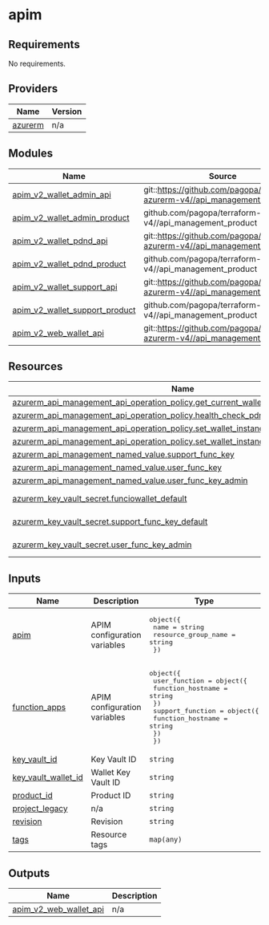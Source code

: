 # apim

<!-- BEGIN_TF_DOCS -->
## Requirements

No requirements.

## Providers

| Name | Version |
|------|---------|
| <a name="provider_azurerm"></a> [azurerm](#provider\_azurerm) | n/a |

## Modules

| Name | Source | Version |
|------|--------|---------|
| <a name="module_apim_v2_wallet_admin_api"></a> [apim\_v2\_wallet\_admin\_api](#module\_apim\_v2\_wallet\_admin\_api) | git::https://github.com/pagopa/terraform-azurerm-v4//api_management_api | v1.0.0 |
| <a name="module_apim_v2_wallet_admin_product"></a> [apim\_v2\_wallet\_admin\_product](#module\_apim\_v2\_wallet\_admin\_product) | github.com/pagopa/terraform-azurerm-v4//api_management_product | v1.0.0 |
| <a name="module_apim_v2_wallet_pdnd_api"></a> [apim\_v2\_wallet\_pdnd\_api](#module\_apim\_v2\_wallet\_pdnd\_api) | git::https://github.com/pagopa/terraform-azurerm-v4//api_management_api | v1.0.0 |
| <a name="module_apim_v2_wallet_pdnd_product"></a> [apim\_v2\_wallet\_pdnd\_product](#module\_apim\_v2\_wallet\_pdnd\_product) | github.com/pagopa/terraform-azurerm-v4//api_management_product | v1.0.0 |
| <a name="module_apim_v2_wallet_support_api"></a> [apim\_v2\_wallet\_support\_api](#module\_apim\_v2\_wallet\_support\_api) | git::https://github.com/pagopa/terraform-azurerm-v4//api_management_api | v1.0.0 |
| <a name="module_apim_v2_wallet_support_product"></a> [apim\_v2\_wallet\_support\_product](#module\_apim\_v2\_wallet\_support\_product) | github.com/pagopa/terraform-azurerm-v4//api_management_product | v1.0.0 |
| <a name="module_apim_v2_web_wallet_api"></a> [apim\_v2\_web\_wallet\_api](#module\_apim\_v2\_web\_wallet\_api) | git::https://github.com/pagopa/terraform-azurerm-v4//api_management_api | v1.0.0 |

## Resources

| Name | Type |
|------|------|
| [azurerm_api_management_api_operation_policy.get_current_wallet_instance_status_policy](https://registry.terraform.io/providers/hashicorp/azurerm/latest/docs/resources/api_management_api_operation_policy) | resource |
| [azurerm_api_management_api_operation_policy.health_check_pdnd_policy](https://registry.terraform.io/providers/hashicorp/azurerm/latest/docs/resources/api_management_api_operation_policy) | resource |
| [azurerm_api_management_api_operation_policy.set_wallet_instance_status_pdnd_policy](https://registry.terraform.io/providers/hashicorp/azurerm/latest/docs/resources/api_management_api_operation_policy) | resource |
| [azurerm_api_management_api_operation_policy.set_wallet_instance_status_policy](https://registry.terraform.io/providers/hashicorp/azurerm/latest/docs/resources/api_management_api_operation_policy) | resource |
| [azurerm_api_management_named_value.support_func_key](https://registry.terraform.io/providers/hashicorp/azurerm/latest/docs/resources/api_management_named_value) | resource |
| [azurerm_api_management_named_value.user_func_key](https://registry.terraform.io/providers/hashicorp/azurerm/latest/docs/resources/api_management_named_value) | resource |
| [azurerm_api_management_named_value.user_func_key_admin](https://registry.terraform.io/providers/hashicorp/azurerm/latest/docs/resources/api_management_named_value) | resource |
| [azurerm_key_vault_secret.funciowallet_default](https://registry.terraform.io/providers/hashicorp/azurerm/latest/docs/data-sources/key_vault_secret) | data source |
| [azurerm_key_vault_secret.support_func_key_default](https://registry.terraform.io/providers/hashicorp/azurerm/latest/docs/data-sources/key_vault_secret) | data source |
| [azurerm_key_vault_secret.user_func_key_admin](https://registry.terraform.io/providers/hashicorp/azurerm/latest/docs/data-sources/key_vault_secret) | data source |

## Inputs

| Name | Description | Type | Default | Required |
|------|-------------|------|---------|:--------:|
| <a name="input_apim"></a> [apim](#input\_apim) | APIM configuration variables | <pre>object({<br/>    name                = string<br/>    resource_group_name = string<br/>  })</pre> | n/a | yes |
| <a name="input_function_apps"></a> [function\_apps](#input\_function\_apps) | APIM configuration variables | <pre>object({<br/>    user_function = object({<br/>      function_hostname = string<br/>    })<br/>    support_function = object({<br/>      function_hostname = string<br/>    })<br/>  })</pre> | n/a | yes |
| <a name="input_key_vault_id"></a> [key\_vault\_id](#input\_key\_vault\_id) | Key Vault ID | `string` | n/a | yes |
| <a name="input_key_vault_wallet_id"></a> [key\_vault\_wallet\_id](#input\_key\_vault\_wallet\_id) | Wallet Key Vault ID | `string` | n/a | yes |
| <a name="input_product_id"></a> [product\_id](#input\_product\_id) | Product ID | `string` | n/a | yes |
| <a name="input_project_legacy"></a> [project\_legacy](#input\_project\_legacy) | n/a | `string` | n/a | yes |
| <a name="input_revision"></a> [revision](#input\_revision) | Revision | `string` | `"v1"` | no |
| <a name="input_tags"></a> [tags](#input\_tags) | Resource tags | `map(any)` | n/a | yes |

## Outputs

| Name | Description |
|------|-------------|
| <a name="output_apim_v2_web_wallet_api"></a> [apim\_v2\_web\_wallet\_api](#output\_apim\_v2\_web\_wallet\_api) | n/a |
<!-- END_TF_DOCS -->
